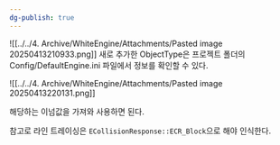 ```yaml
---
dg-publish: true
---
```



![[../../4. Archive/WhiteEngine/Attachments/Pasted image 20250413210933.png]]
새로 추가한 ObjectType은 프로젝트 폴더의 Config/DefaultEngine.ini 파일에서 정보를 확인할 수 있다.

![[../../4. Archive/WhiteEngine/Attachments/Pasted image 20250413220131.png]]

해당하는 이넘값을 가져와 사용하면 된다.

참고로 라인 트레이싱은 `ECollisionResponse::ECR_Block`으로 해야 인식한다.